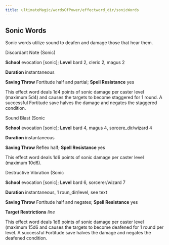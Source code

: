 ```yaml
---
title: ultimateMagic/wordsOfPower/effectword_dir/sonicWords
---
```

## Sonic Words

Sonic words utilize sound to deafen and damage those that hear them.

Discordant Note (Sonic)

**School** evocation [sonic]; **Level** bard 2, cleric 2, magus 2

**Duration** instantaneous

**Saving Throw** Fortitude half and partial; **Spell Resistance** yes

This effect word deals 1d4 points of sonic damage per caster level (maximum 5d4) and causes the targets to become staggered for 1 round. A successful Fortitude save halves the damage and negates the staggered condition.

Sound Blast (Sonic

**School** evocation [sonic]; **Level** bard 4, magus 4, sorcere_dir/wizard 4

**Duration** instantaneous

**Saving Throw** Reflex half; **Spell Resistance** yes

This effect word deals 1d6 points of sonic damage per caster level (maximum 10d6).

Destructive Vibration (Sonic

**School** evocation [sonic]; **Level** bard 6, sorcerer/wizard 7

**Duration** instantaneous, 1 roun_dir/level, see text

**Saving Throw** Fortitude half and negates; **Spell Resistance** yes

**Target Restrictions** _line_

This effect word deals 1d6 points of sonic damage per caster level (maximum 15d6 and causes the targets to become deafened for 1 round per level. A successful Fortitude save halves the damage and negates the deafened condition.

